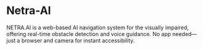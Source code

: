 # Netra-AI
NETRA.AI is a web-based AI navigation system for the visually impaired, offering real-time obstacle detection and voice guidance. No app needed—just a browser and camera for instant accessibility.
